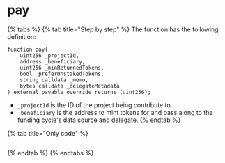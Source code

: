# pay

{% tabs %}
{% tab title="Step by step" %}
The function has the following definition:

```solidity
function pay(
    uint256 _projectId,
    address _beneficiary,
    uint256 _minReturnedTokens,
    bool _preferUnstakedTokens,
    string calldata _memo,
    bytes calldata _delegateMetadata
) external payable override returns (uint256);
```

* `_projectId` is the ID of the project being contribute to.
* `_beneficiary` is the address to mint tokens for and pass along to the funding cycle's data source and delegate.
{% endtab %}

{% tab title="Only code" %}
```solidity

```
{% endtab %}
{% endtabs %}



